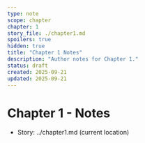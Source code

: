 ```yaml
---
type: note
scope: chapter
chapter: 1
story_file: ./chapter1.md
spoilers: true
hidden: true
title: "Chapter 1 Notes"
description: "Author notes for Chapter 1."
status: draft
created: 2025-09-21
updated: 2025-09-21
---
```


# Chapter 1 - Notes

- Story: ../chapter1.md (current location)
